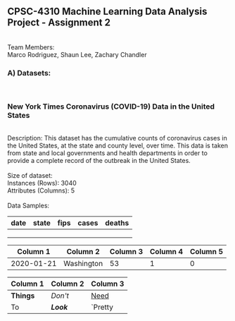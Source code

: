 <h2>CPSC-4310 Machine Learning Data Analysis Project - Assignment 2</h2><br>
Team Members:<br>
Marco Rodriguez, 
Shaun Lee, 
Zachary Chandler 
<br>
<h3>A) Datasets:</h3> <br>

<h3> New York Times Coronavirus (COVID-19) Data in the United States </h3><br>
Description: This dataset has the cumulative counts of coronavirus cases in the United States, at the state and county level, over time. This data is taken from state and local governments and health departments in order to provide a complete record of the outbreak in the United States.<br>
<br>
Size of dataset: <br>
Instances (Rows): 3040<br>
Attributes (Columns): 5<br>
<br>
Data Samples:<br>

|date   |state   |fips   |cases   |deaths   |
|:-:|:-:|:-:|:-:|:-:|
|   |   |   |   |   |
|   |   |   |   |   |
|   |   |   |   |   |


Column 1 | Column 2 | Column 3 | Column 4 | Column 5 
--- | --- | --- | --- | --- 
2020-01-21 |	Washington	| 53	| 1 |	0



Column 1 | Column 2 | Column 3
--- | --- | ---
**Things** | _Don't_ | [Need](http://makeuseof.com)
To | *__Look__* | `Pretty
